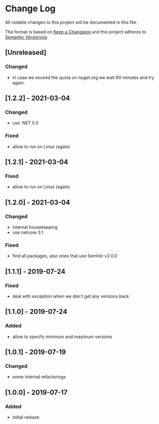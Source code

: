 # Change Log

All notable changes to this project will be documented in this file.

The format is based on [Keep a Changelog](http://keepachangelog.com/)
and this project adheres to [Semantic Versioning](http://semver.org/).

<!-- Available types of changes:
### Added
### Changed
### Fixed
### Deprecated
### Removed
### Security
-->

## [Unreleased]

### Changed

- in case we exceed the quota on nuget.org we wait 60 minutes and try again.

## [1.2.2] - 2021-03-04

### Changed

- use .NET 5.0

### Fixed

- allow to run on Linux (again)

## [1.2.1] - 2021-03-04

### Fixed

- allow to run on Linux (again)

## [1.2.0] - 2021-03-04

### Changed

- internal housekeeping
- use netcore 3.1

### Fixed

- find all packages, also ones that use SemVer v2.0.0

## [1.1.1] - 2019-07-24

### Fixed

- deal with exception when we don't get any versions back

## [1.1.0] - 2019-07-24

### Added

- allow to specify minimum and maximum versions

## [1.0.1] - 2019-07-19

### Changed

- some internal refactorings

## [1.0.0] - 2019-07-17

### Added

- Initial release
